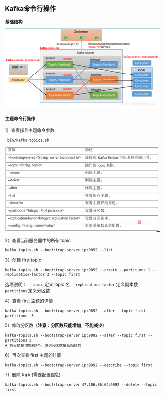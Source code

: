 ## Kafka命令行操作

**基础结构**

![](images/1.基础结构.jpg)

#### **主题命令行操作**

1）查看操作主题命令参数

```shell
 bin/kafka-topics.sh
```

![](images/2.Kafka命令参数.jpg)

2）查看当前服务器中的所有 topic

```shell
kafka-topics.sh --bootstrap-server ip:9092 --list
```

3）创建 first topic

```shell
kafka-topics.sh --bootstrap-server ip:9092 --create --partitions 1 --replication-factor 3 --topic first
```

选项说明：
`--topic` 定义 topic 名
`--replication-factor` 定义副本数
`--partitions` 定义分区数

4）查看 first 主题的详情

```shell
kafka-topics.sh --bootstrap-server ip:9092 --alter --topic first --partitions  3
```

5）修改分区数（**注意：分区数只能增加，不能减少**）

```shell
kafka-topics.sh --bootstrap-server ip:9092 --alter --topic first --partitions 3
# 将分区数增加到3个，减少分区数是会报错的
```

6）再次查看 first 主题的详情

```shell
kafka-topics.sh --bootstrap-server ip:9092 --describe --topic first
```

7）删除 topic(需要配置信息)

```shell
kafka-topics.sh --bootstrap-server 47.106.86.64:9092 --delete --topic first
```





